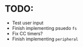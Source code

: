# TODO:
- Test user input
- Finish implementing psuedo `fs`
- Fix CC timers?
- Finish implementing `peripheral`